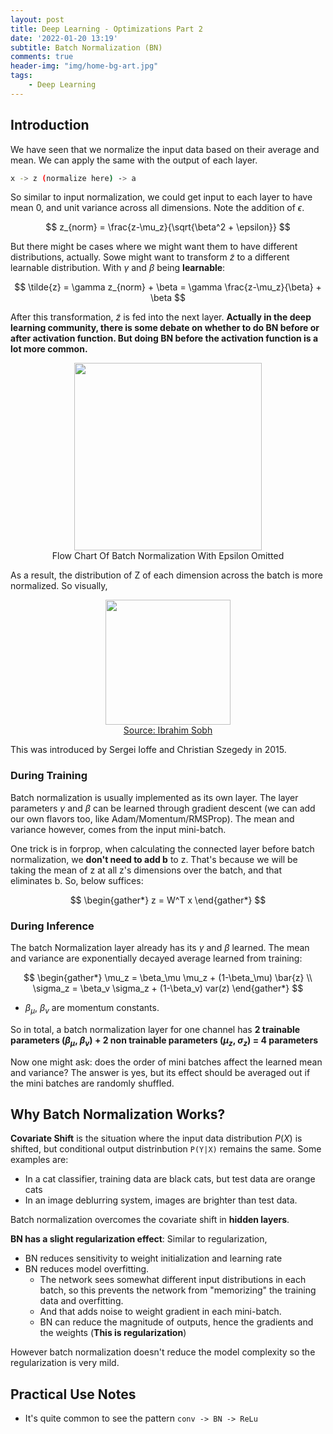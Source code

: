 ```yaml
---
layout: post
title: Deep Learning - Optimizations Part 2
date: '2022-01-20 13:19'
subtitle: Batch Normalization (BN)
comments: true
header-img: "img/home-bg-art.jpg"
tags:
    - Deep Learning
---
```


## Introduction

We have seen that we normalize the input data based on their average and mean. We can apply the same with the output of each layer.

```bash
x -> z (normalize here) -> a
```

So similar to input normalization, we could get input to each layer to have mean 0, and unit variance across all dimensions. Note the addition of $\epsilon$.

$$
z_{norm} = \frac{z-\mu_z}{\sqrt{\beta^2 + \epsilon}}
$$

But there might be cases where we might want them to have different distributions, actually. Sowe might want to transform $\tilde{z}$ to a different learnable distribution. With $\gamma$ and $\beta$ being **learnable**:

$$
\tilde{z} = \gamma z_{norm} + \beta = \gamma \frac{z-\mu_z}{\beta} + \beta
$$

After this transformation, $\tilde{z}$ is fed into the next layer. **Actually in the deep learning community, there is some debate on whether to do BN before or after activation function. But doing BN before the activation function is a lot more common.**

<div style="text-align: center;">
<p align="center">
    <figure>
        <img src="https://github.com/user-attachments/assets/22626f58-cc6d-4999-a36f-ed9638103b8d" height="300" alt=""/>
        <figcaption>Flow Chart Of Batch Normalization With Epsilon Omitted </figcaption>
    </figure>
</p>
</div>

As a result, the distribution of Z of each dimension across the batch is more normalized. So visually,

<div style="text-align: center;">
<p align="center">
    <figure>
        <img src="https://github.com/user-attachments/assets/15d7f9d7-13fd-4353-bd8c-eaffdeb85269" height="200" alt=""/>
        <figcaption><a href="https://github.com/user-attachments/assets/15d7f9d7-13fd-4353-bd8c-eaffdeb85269">Source: Ibrahim Sobh</a></figcaption>
    </figure>
</p>
</div>

This was introduced by Sergei Ioffe and Christian Szegedy in 2015.

### During Training

Batch normalization is usually implemented as its own layer. The layer parameters $\gamma$ and $\beta$ can be learned through gradient descent (we can add our own flavors too, like Adam/Momentum/RMSProp). The mean and variance however, comes from the input mini-batch.

One trick is in forprop, when calculating the connected layer before batch normalization, we **don't need to add b** to z. That's because we will be taking the mean of z at all z's dimensions over the batch, and that eliminates b. So, below suffices:

$$
\begin{gather*}
z = W^T x
\end{gather*}
$$

### During Inference

The batch Normalization layer already has its $\gamma$ and $\beta$ learned. The mean and variance are exponentially decayed average learned from training:

$$
\begin{gather*}
\mu_z = \beta_\mu \mu_z + (1-\beta_\mu) \bar{z} \\
\sigma_z = \beta_v \sigma_z + (1-\beta_v) var(z)
\end{gather*}
$$

- $\beta_\mu$, $\beta_v$ are momentum constants.

So in total, a batch normalization layer for one channel has **2 trainable parameters ($\beta_\mu$, $\beta_v$) + 2 non trainable parameters ($\mu_z$, $\sigma_z$) = 4 parameters**

Now one might ask: does the order of mini batches affect the learned mean and variance? The answer is yes, but its effect should be averaged out if the mini batches are randomly shuffled.

## Why Batch Normalization Works?

**Covariate Shift** is the situation where the input data distribution $P(X)$ is shifted, but conditional output distrinbution `P(Y|X)` remains the same. Some examples are:

- In a cat classifier, training data are black cats, but test data are orange cats
- In an image deblurring system, images are brighter than test data.

Batch normalization overcomes the covariate shift in **hidden layers**.

**BN has a slight regularization effect**: Similar to regularization,

- BN reduces sensitivity to weight initialization and learning rate
- BN reduces model overfitting.
  - The network sees somewhat different input distributions in each batch, so this prevents the network from "memorizing" the training data and overfitting.
  - And that adds noise to weight gradient in each mini-batch.
  - BN can reduce the magnitude of outputs, hence the gradients and the weights (**This is regularization**)

However batch normalization doesn't reduce the model complexity so the regularization is very mild.

## Practical Use Notes

- It's quite common to see the pattern `conv -> BN -> ReLu`
